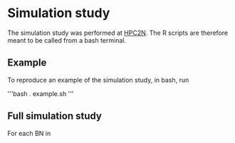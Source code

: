 # Simulation study
The simulation study was performed at [HPC2N](https://www.hpc2n.umu.se/). The R scripts are therefore meant to be called from a bash terminal. 

## Example
To reproduce an example of the simulation study, in bash, run 

'''bash
. example.sh
'''

## Full simulation study 
For each BN in 
